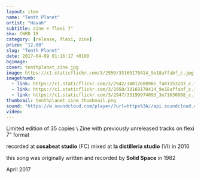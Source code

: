 ```yaml
---
layout: item
name: "Tenth Planet"
artist: "Havah"
subtitle: zine + flexi 7"
sku: CWRD 10
category: [release, flexi, zine]
price: "12.00"
slug: "Tenth Planet"
date: 2017-04-09 01:16:17 +0100
bgimage:
cover: tenthplanet_zine.jpg
image: https://c1.staticflickr.com/3/2950/33169170414_9e18affabf_c.jpg
imagethumb:
  - link: https://c1.staticflickr.com/3/2942/34012680985_f4813532d3_c.jpg
  - link: https://c1.staticflickr.com/3/2950/33169170414_9e18affabf_c.jpg
  - link: https://c1.staticflickr.com/3/2947/33199974093_3e71630088_c.jpg
thumbnail: tenthplanet_zine_thumbnail.png
sound: "https://w.soundcloud.com/player/?url=https%3A//api.soundcloud.com/tracks/317809056&amp;color=000000&amp;auto_play=false&amp;hide_related=false&amp;show_comments=true&amp;show_user=true&amp;show_reposts=false"
video:
---
```


Limited edition of 35 copies \\
Zine with previously unreleased tracks on flexi 7" format

recorded at **cosabeat studio** (FC)
mixed at **la distilleria studio** (VI) in 2016

this song was originally written and recorded by **Solid Space** in 1982

April 2017